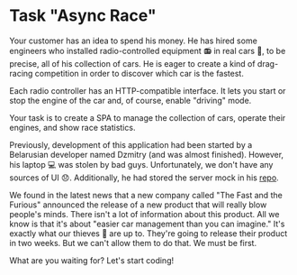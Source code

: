 # Task "Async Race"
Your customer has an idea to spend his money. He has hired some engineers who installed radio-controlled equipment 📻 in real cars 🚗, to be precise, all of his collection of cars. He is eager to create a kind of drag-racing competition in order to discover which car is the fastest.

Each radio controller has an HTTP-compatible interface. It lets you start or stop the engine of the car and, of course, enable "driving" mode.

Your task is to create a SPA to manage the collection of cars, operate their engines, and show race statistics.

Previously, development of this application had been started by a Belarusian developer named Dzmitry (and was almost finished). However, his laptop 💻 was stolen by bad guys. Unfortunately, we don't have any sources of UI 😞. Additionally, he had stored the server mock in his [repo](https://github.com/mikhama/async-race-api).

We found in the latest news that a new company called "The Fast and the Furious" announced the release of a new product that will really blow people's minds. There isn't a lot of information about this product. All we know is that it's about "easier car management than you can imagine." It's exactly what our thieves 🦹 are up to. They're going to release their product in two weeks. But we can't allow them to do that. We must be first.

What are you waiting for? Let's start coding!
